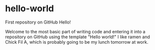 # hello-world
First repository on GitHub
Hello!

Welcome to the most basic part of writing code and entering it into a repository on GitHub using the template "Hello world!"
I like ramen and Chick Fil A, which is probably going to be my lunch tomorrow at work. 
